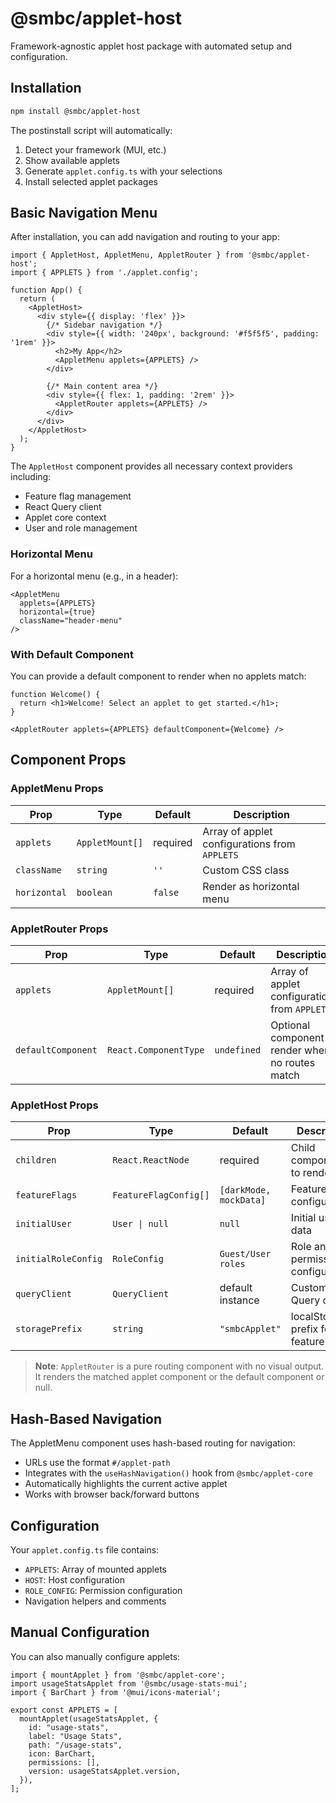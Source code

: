 # @smbc/applet-host

Framework-agnostic applet host package with automated setup and configuration.

## Installation

```bash
npm install @smbc/applet-host
```

The postinstall script will automatically:
1. Detect your framework (MUI, etc.)
2. Show available applets
3. Generate `applet.config.ts` with your selections
4. Install selected applet packages

## Basic Navigation Menu

After installation, you can add navigation and routing to your app:

```tsx
import { AppletHost, AppletMenu, AppletRouter } from '@smbc/applet-host';
import { APPLETS } from './applet.config';

function App() {
  return (
    <AppletHost>
      <div style={{ display: 'flex' }}>
        {/* Sidebar navigation */}
        <div style={{ width: '240px', background: '#f5f5f5', padding: '1rem' }}>
          <h2>My App</h2>
          <AppletMenu applets={APPLETS} />
        </div>
        
        {/* Main content area */}
        <div style={{ flex: 1, padding: '2rem' }}>
          <AppletRouter applets={APPLETS} />
        </div>
      </div>
    </AppletHost>
  );
}
```

The `AppletHost` component provides all necessary context providers including:
- Feature flag management
- React Query client 
- Applet core context
- User and role management

### Horizontal Menu

For a horizontal menu (e.g., in a header):

```tsx
<AppletMenu 
  applets={APPLETS} 
  horizontal={true}
  className="header-menu"
/>
```

### With Default Component

You can provide a default component to render when no applets match:

```tsx
function Welcome() {
  return <h1>Welcome! Select an applet to get started.</h1>;
}

<AppletRouter applets={APPLETS} defaultComponent={Welcome} />
```

## Component Props

### AppletMenu Props

| Prop | Type | Default | Description |
|------|------|---------|-------------|
| `applets` | `AppletMount[]` | required | Array of applet configurations from `APPLETS` |
| `className` | `string` | `''` | Custom CSS class |
| `horizontal` | `boolean` | `false` | Render as horizontal menu |

### AppletRouter Props

| Prop | Type | Default | Description |
|------|------|---------|-------------|
| `applets` | `AppletMount[]` | required | Array of applet configurations from `APPLETS` |
| `defaultComponent` | `React.ComponentType` | `undefined` | Optional component to render when no routes match |

### AppletHost Props

| Prop | Type | Default | Description |
|------|------|---------|-------------|
| `children` | `React.ReactNode` | required | Child components to render |
| `featureFlags` | `FeatureFlagConfig[]` | `[darkMode, mockData]` | Feature flag configurations |
| `initialUser` | `User \| null` | `null` | Initial user data |
| `initialRoleConfig` | `RoleConfig` | `Guest/User roles` | Role and permission configuration |
| `queryClient` | `QueryClient` | default instance | Custom React Query client |
| `storagePrefix` | `string` | `"smbcApplet"` | localStorage prefix for feature flags |

> **Note**: `AppletRouter` is a pure routing component with no visual output. It renders the matched applet component or the default component or null.

## Hash-Based Navigation

The AppletMenu component uses hash-based routing for navigation:
- URLs use the format `#/applet-path`
- Integrates with the `useHashNavigation()` hook from `@smbc/applet-core`
- Automatically highlights the current active applet
- Works with browser back/forward buttons

## Configuration

Your `applet.config.ts` file contains:
- `APPLETS`: Array of mounted applets
- `HOST`: Host configuration
- `ROLE_CONFIG`: Permission configuration
- Navigation helpers and comments

## Manual Configuration

You can also manually configure applets:

```tsx
import { mountApplet } from '@smbc/applet-core';
import usageStatsApplet from '@smbc/usage-stats-mui';
import { BarChart } from '@mui/icons-material';

export const APPLETS = [
  mountApplet(usageStatsApplet, {
    id: "usage-stats",
    label: "Usage Stats",
    path: "/usage-stats",
    icon: BarChart,
    permissions: [],
    version: usageStatsApplet.version,
  }),
];
```
